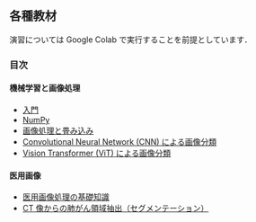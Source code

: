 ## 各種教材

演習については Google Colab で実行することを前提としています．

### 目次
#### 機械学習と画像処理
- [入門](https://github.com/shizoda/education/blob/main/machine_learning/basics/neural.ipynb)
- [NumPy](https://github.com/shizoda/education/blob/main/machine_learning/numpy.ipynb)
- [画像処理と畳み込み](https://github.com/shizoda/education/blob/main/image/conv.ipynb)
- [Convolutional Neural Network (CNN) による画像分類](https://github.com/shizoda/education/blob/main/machine_learning/cnn/cifar10_pytorch.ipynb)
- [Vision Transformer (ViT) による画像分類](https://github.com/shizoda/education/blob/main/machine_learning/transformer/cifar10_pytorch_vit.ipynb)
<!-- - [自然言語処理における Transformer](https://github.com/shizoda/education/blob/main/machine_learning/transformer/mlp.md) -->
#### 医用画像
- [医用画像処理の基礎知識](https://github.com/shizoda/education/blob/main/medical/basics.md)
- [CT 像からの肺がん領域抽出（セグメンテーション）](https://github.com/shizoda/education/blob/main/machine_learning/unet/unet_lung_cancer.ipynb)
